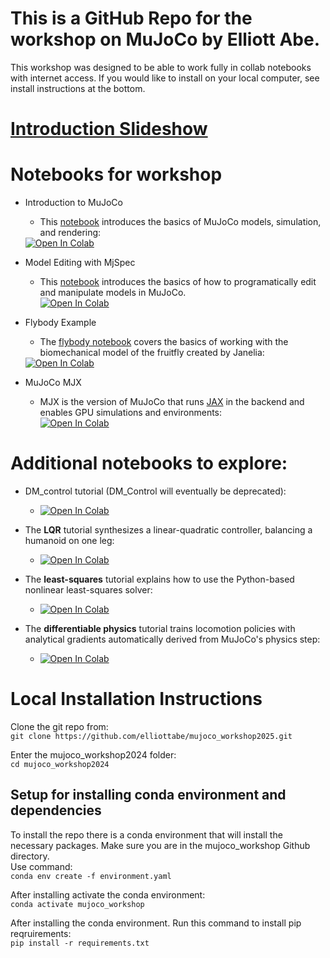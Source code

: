 # This is a GitHub Repo for the workshop on MuJoCo by Elliott Abe. 

This workshop was designed to be able to work fully in collab notebooks with internet access. If you would like to install on your local computer, see install instructions at the bottom. 

# [Introduction Slideshow](https://docs.google.com/presentation/d/1db3w0XCbqaA_4OCZj-JK-Y6mf74p1sOYVRD3Rk6ZzEQ/edit?usp=sharing)

# Notebooks for workshop
- Introduction to MuJoCo
  - This [notebook](./Introduction.ipynb) introduces the basics of MuJoCo models, simulation, and rendering: &nbsp;  
  <a target="_blank" href="https://colab.research.google.com/github/elliottabe/mujoco_workshop2024/blob/main/Introduction.ipynb">
  <img src="https://colab.research.google.com/assets/colab-badge.svg" alt="Open In Colab"/></a>

- Model Editing with MjSpec
  - This [notebook](./mjspec.ipynb) introduces the basics of how to programatically edit and manipulate models in MuJoCo. &nbsp;  
    <a target="_blank" href="https://colab.research.google.com/github/elliottabe/mujoco_workshop2024/blob/main/mjspec.ipynb">
  <img src="https://colab.research.google.com/assets/colab-badge.svg" alt="Open In Colab"/></a>

- Flybody Example
  - The [flybody notebook](./Flybody_example.ipynb) covers the basics of working with the biomechanical model of the fruitfly created by Janelia: &nbsp;  
  <a target="_blank" href="https://colab.research.google.com/github/elliottabe/mujoco_workshop2024/blob/main/Flybody_example.ipynb">
  <img src="https://colab.research.google.com/assets/colab-badge.svg" alt="Open In Colab"/></a>
  </a>

- MuJoCo MJX 
    - MJX is the version of MuJoCo that runs [JAX](https://jax.readthedocs.io/en/latest/quickstart.html) in the backend and enables GPU simulations and environments: &nbsp;  
    <a href="https://colab.research.google.com//github/elliottabe/mujoco_workshop2024/blob/main/MJX_Examples.ipynb"><img src="https://colab.research.google.com/assets/colab-badge.svg" alt= "Open In Colab" /></a>


# Additional notebooks to explore: 
- DM_control tutorial (DM_Control will eventually be deprecated): 
  -  <a href="https://colab.research.google.com/github/google-deepmind/dm_control/blob/main/tutorial.ipynb"><img src="https://colab.research.google.com/assets/colab-badge.svg" alt= "Open In Colab" /></a>

- The **LQR** tutorial synthesizes a linear-quadratic controller, balancing a humanoid on one leg:
  -  <a href="https://colab.research.google.com/github/google-deepmind/mujoco/blob/main/python/LQR.ipynb"><img src="https://colab.research.google.com/assets/colab-badge.svg" alt= "Open In Colab" /></a>

- The **least-squares** tutorial explains how to use the Python-based nonlinear least-squares solver:
  -  <a href="https://colab.research.google.com/github/google-deepmind/mujoco/blob/main/python/least_squares.ipynb"><img src="https://colab.research.google.com/assets/colab-badge.svg" alt= "Open In Colab" /></a>

- The **differentiable physics** tutorial trains locomotion policies with analytical gradients automatically derived from MuJoCo's physics step:
  -  <a href="https://colab.research.google.com/github/google-deepmind/mujoco/blob/main/mjx/training_apg.ipynb"><img src="https://colab.research.google.com/assets/colab-badge.svg" alt= "Open In Colab" /></a>


# Local Installation Instructions

Clone the git repo from:  
`git clone https://github.com/elliottabe/mujoco_workshop2025.git`

Enter the mujoco_workshop2024 folder:  
`cd mujoco_workshop2024`

## Setup for installing conda environment and dependencies
To install the repo there is a conda environment that will install the necessary packages. Make sure you are in the mujoco_workshop Github directory.  
Use command:  
`conda env create -f environment.yaml`

After installing activate the conda environment:  
`conda activate mujoco_workshop`

After installing the conda environment. Run this command to install pip reqruirements:  
`pip install -r requirements.txt`
